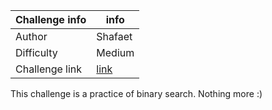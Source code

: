 
| Challenge info | info   |
| ----       | -----     |
| Author     | Shafaet |
| Difficulty | Medium    |
| Challenge link | [link](https://www.hackerrank.com/challenges/climbing-the-leaderboard/problem) |

 
This challenge is a practice of binary search. Nothing more :)
    